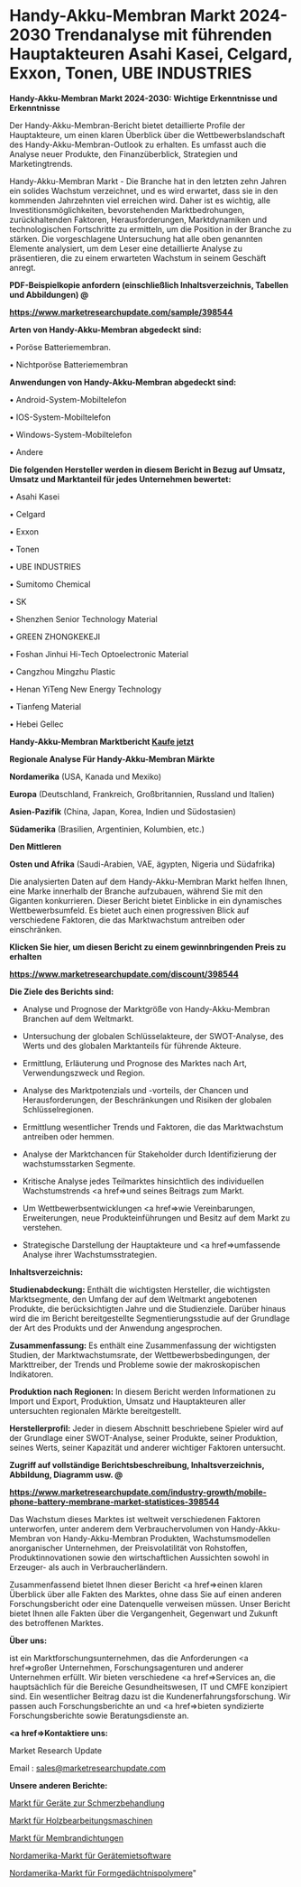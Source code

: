 # Handy-Akku-Membran Markt 2024-2030 Trendanalyse mit führenden Hauptakteuren Asahi Kasei, Celgard, Exxon, Tonen, UBE INDUSTRIES

<strong>Handy-Akku-Membran Markt 2024-2030: Wichtige Erkenntnisse und Erkenntnisse</strong>

Der Handy-Akku-Membran-Bericht bietet detaillierte Profile der Hauptakteure, um einen klaren Überblick über die Wettbewerbslandschaft des Handy-Akku-Membran-Outlook zu erhalten. Es umfasst auch die Analyse neuer Produkte, den Finanzüberblick, Strategien und Marketingtrends.

Handy-Akku-Membran Markt - Die Branche hat in den letzten zehn Jahren ein solides Wachstum verzeichnet, und es wird erwartet, dass sie in den kommenden Jahrzehnten viel erreichen wird. Daher ist es wichtig, alle Investitionsmöglichkeiten, bevorstehenden Marktbedrohungen, zurückhaltenden Faktoren, Herausforderungen, Marktdynamiken und technologischen Fortschritte zu ermitteln, um die Position in der Branche zu stärken. Die vorgeschlagene Untersuchung hat alle oben genannten Elemente analysiert, um dem Leser eine detaillierte Analyse zu präsentieren, die zu einem erwarteten Wachstum in seinem Geschäft anregt.



<strong><b>PDF-Beispielkopie anfordern (einschließlich Inhaltsverzeichnis, Tabellen und Abbildungen) @ </b></strong>

<strong><a href=https://www.marketresearchupdate.com/sample/398544>

<strong>https://www.marketresearchupdate.com/sample/398544</u></a></strong></strong>



<strong>Arten von Handy-Akku-Membran abgedeckt sind:</strong>

• Poröse Batteriemembran.

• Nichtporöse Batteriemembran



<strong>Anwendungen von Handy-Akku-Membran abgedeckt sind:</strong>

• Android-System-Mobiltelefon

• IOS-System-Mobiltelefon

• Windows-System-Mobiltelefon

• Andere



<strong>Die folgenden Hersteller werden in diesem Bericht in Bezug auf Umsatz, Umsatz und Marktanteil für jedes Unternehmen bewertet:</strong>

• Asahi Kasei

• Celgard

• Exxon

• Tonen

• UBE INDUSTRIES

• Sumitomo Chemical

• SK

• Shenzhen Senior Technology Material

• GREEN ZHONGKEKEJI

• Foshan Jinhui Hi-Tech Optoelectronic Material

• Cangzhou Mingzhu Plastic

• Henan YiTeng New Energy Technology

• Tianfeng Material

• Hebei Gellec



<strong>Handy-Akku-Membran Marktbericht <a href=https://www.marketresearchupdate.com/buynow/398544>Kaufe jetzt</a></strong>



<strong>Regionale Analyse Für Handy-Akku-Membran Märkte</strong>



<strong>Nordamerika</strong> (USA, Kanada und Mexiko)



<strong>Europa</strong> (Deutschland, Frankreich, Großbritannien, Russland und Italien)



<strong>Asien-Pazifik</strong> (China, Japan, Korea, Indien und Südostasien)



<strong>Südamerika</strong> (Brasilien, Argentinien, Kolumbien, etc.)



<strong>Den Mittleren</strong> 

<strong>Osten und Afrika</strong> (Saudi-Arabien, VAE, ägypten, Nigeria und Südafrika)

Die analysierten Daten auf dem Handy-Akku-Membran Markt helfen Ihnen, eine Marke innerhalb der Branche aufzubauen, während Sie mit den Giganten konkurrieren. Dieser Bericht bietet Einblicke in ein dynamisches Wettbewerbsumfeld. Es bietet auch einen progressiven Blick auf verschiedene Faktoren, die das Marktwachstum antreiben oder einschränken.



<strong>Klicken Sie hier, um diesen Bericht zu einem gewinnbringenden Preis zu erhalten
</strong>

<strong><a href=https://www.marketresearchupdate.com/discount/398544>https://www.marketresearchupdate.com/discount/398544</b></u></strong></a>



<strong>Die Ziele des Berichts sind:</strong>

- Analyse und Prognose der Marktgröße von Handy-Akku-Membran Branchen auf dem Weltmarkt.

- Untersuchung der globalen Schlüsselakteure, der SWOT-Analyse, des Werts und des globalen Marktanteils für führende Akteure.

- Ermittlung, Erläuterung und Prognose des Marktes nach Art, Verwendungszweck und Region.

- Analyse des Marktpotenzials und -vorteils, der Chancen und Herausforderungen, der Beschränkungen und Risiken der globalen Schlüsselregionen.

- Ermittlung wesentlicher Trends und Faktoren, die das Marktwachstum antreiben oder hemmen.

- Analyse der Marktchancen für Stakeholder durch Identifizierung der wachstumsstarken Segmente.

- Kritische Analyse jedes Teilmarktes hinsichtlich des individuellen Wachstumstrends <a href=>und</a> seines Beitrags zum Markt.

- Um Wettbewerbsentwicklungen <a href=>wie</a> Vereinbarungen, Erweiterungen, neue Produkteinführungen und Besitz auf dem Markt zu verstehen.

- Strategische Darstellung der Hauptakteure und <a href=>umfas</a>sende Analyse ihrer Wachstumsstrategien.



<strong>Inhaltsverzeichnis:</strong>



<strong>Studienabdeckung:</strong> Enthält die wichtigsten Hersteller, die wichtigsten Marktsegmente, den Umfang der auf dem Weltmarkt angebotenen Produkte, die berücksichtigten Jahre und die Studienziele. Darüber hinaus wird die im Bericht bereitgestellte Segmentierungsstudie auf der Grundlage der Art des Produkts und der Anwendung angesprochen.



<strong>Zusammenfassung:</strong> Es enthält eine Zusammenfassung der wichtigsten Studien, der Marktwachstumsrate, der Wettbewerbsbedingungen, der Markttreiber, der Trends und Probleme sowie der makroskopischen Indikatoren.



<strong>Produktion nach Regionen:</strong> In diesem Bericht werden Informationen zu Import und Export, Produktion, Umsatz und Hauptakteuren aller untersuchten regionalen Märkte bereitgestellt.



<strong>Herstellerprofil:</strong> Jeder in diesem Abschnitt beschriebene Spieler wird auf der Grundlage einer SWOT-Analyse, seiner Produkte, seiner Produktion, seines Werts, seiner Kapazität und anderer wichtiger Faktoren untersucht.



<strong><b>Zugriff auf vollständige Berichtsbeschreibung, Inhaltsverzeichnis, Abbildung, Diagramm usw. @ </b></strong>

<strong><a href=https://www.marketresearchupdate.com/industry-growth/mobile-phone-battery-membrane-market-statistices-398544>https://www.marketresearchupdate.com/industry-growth/mobile-phone-battery-membrane-market-statistices-398544</a></strong>

Das Wachstum dieses Marktes ist weltweit verschiedenen Faktoren unterworfen, unter anderem dem Verbrauchervolumen von Handy-Akku-Membran von Handy-Akku-Membran Produkten, Wachstumsmodellen anorganischer Unternehmen, der Preisvolatilität von Rohstoffen, Produktinnovationen sowie den wirtschaftlichen Aussichten sowohl in Erzeuger- als auch in Verbraucherländern.

Zusammenfassend bietet Ihnen dieser Bericht <a href=>einen</a> klaren Überblick über alle Fakten des Marktes, ohne dass Sie auf einen anderen Forschungsbericht oder eine Datenquelle verweisen müssen. Unser Bericht bietet Ihnen alle Fakten über die Vergangenheit, Gegenwart und Zukunft des betroffenen Marktes.



<strong>Über uns:</strong>

 ist ein Marktforschungsunternehmen, das die Anforderungen <a href=>großer</a> Unternehmen, Forschungsagenturen und anderer Unternehmen erfüllt. Wir bieten verschiedene <a href=>Services</a> an, die hauptsächlich für die Bereiche Gesundheitswesen, IT und CMFE konzipiert sind. Ein wesentlicher Beitrag dazu ist die Kundenerfahrungsforschung. Wir passen auch Forschungsberichte an und <a href=>bieten</a> syndizierte Forschungsberichte sowie Beratungsdienste an.



<strong><a href=>Kontaktiere uns:</a></strong>

Market Research Update

Email : sales@marketresearchupdate.com



<strong>Unsere anderen Berichte:</strong>

<a href=https://www.linkedin.com/pulse/pain-management-drugs-devices-market-latest>Markt für Geräte zur Schmerzbehandlung</a>

<a href=https://www.linkedin.com/pulse/woodworking-machinery-market-size-trends-consumption>Markt für Holzbearbeitungsmaschinen</a>

<a href=https://www.linkedin.com/pulse/diaphragm-seals-market-outlooks-2023-size-shares>Markt für Membrandichtungen</a>

<a href=https://www.linkedin.com/pulse/north-america-equipment-rental-software-market-trends>Nordamerika-Markt für Gerätemietsoftware</a>

<a href=https://www.linkedin.com/pulse/north-america-shape-memory-polymer-market-2023-global>Nordamerika-Markt für Formgedächtnispolymere</a>"
